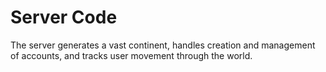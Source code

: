 # Server Code

The server generates a vast continent, handles creation and management of accounts, and tracks user movement through the world.
